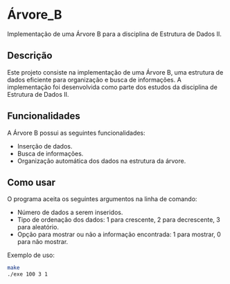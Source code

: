 # Árvore_B

Implementação de uma Árvore B para a disciplina de Estrutura de Dados II.

## Descrição

Este projeto consiste na implementação de uma Árvore B, uma estrutura de dados eficiente para organização e busca de informações. A implementação foi desenvolvida como parte dos estudos da disciplina de Estrutura de Dados II.

## Funcionalidades

A Árvore B possui as seguintes funcionalidades:

- Inserção de dados.
- Busca de informações.
- Organização automática dos dados na estrutura da árvore.

## Como usar

O programa aceita os seguintes argumentos na linha de comando:

- Número de dados a serem inseridos.
- Tipo de ordenação dos dados: 1 para crescente, 2 para decrescente, 3 para aleatório.
- Opção para mostrar ou não a informação encontrada: 1 para mostrar, 0 para não mostrar.

Exemplo de uso:

```bash
make
./exe 100 3 1

